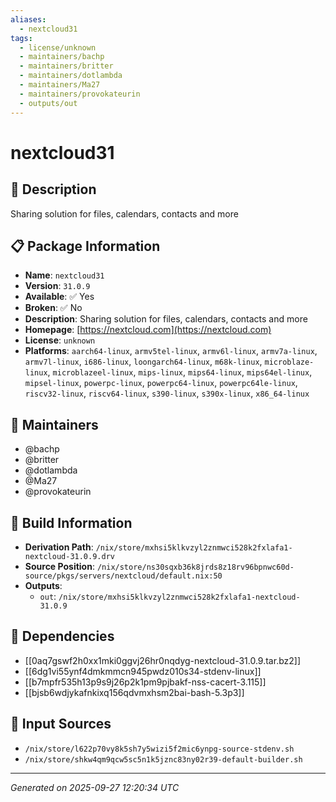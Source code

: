 ```yaml
---
aliases:
  - nextcloud31
tags:
  - license/unknown
  - maintainers/bachp
  - maintainers/britter
  - maintainers/dotlambda
  - maintainers/Ma27
  - maintainers/provokateurin
  - outputs/out
---
```


# nextcloud31

## 📝 Description

Sharing solution for files, calendars, contacts and more

## 📋 Package Information

- **Name**: `nextcloud31`
- **Version**: `31.0.9`
- **Available**: ✅ Yes
- **Broken**: ✅ No
- **Description**: Sharing solution for files, calendars, contacts and more
- **Homepage**: [https://nextcloud.com](https://nextcloud.com)
- **License**: `unknown`
- **Platforms**: `aarch64-linux`, `armv5tel-linux`, `armv6l-linux`, `armv7a-linux`, `armv7l-linux`, `i686-linux`, `loongarch64-linux`, `m68k-linux`, `microblaze-linux`, `microblazeel-linux`, `mips-linux`, `mips64-linux`, `mips64el-linux`, `mipsel-linux`, `powerpc-linux`, `powerpc64-linux`, `powerpc64le-linux`, `riscv32-linux`, `riscv64-linux`, `s390-linux`, `s390x-linux`, `x86_64-linux`
## 👥 Maintainers

- @bachp
- @britter
- @dotlambda
- @Ma27
- @provokateurin


## 🔧 Build Information

- **Derivation Path**: `/nix/store/mxhsi5klkvzyl2znmwci528k2fxlafa1-nextcloud-31.0.9.drv`
- **Source Position**: `/nix/store/ns30sqxb36k8jrds8z18rv96bpnwc60d-source/pkgs/servers/nextcloud/default.nix:50`
- **Outputs**:
  - `out`:  `/nix/store/mxhsi5klkvzyl2znmwci528k2fxlafa1-nextcloud-31.0.9`

## 🔗 Dependencies

- [[0aq7gswf2h0xx1mki0ggvj26hr0nqdyg-nextcloud-31.0.9.tar.bz2]]
- [[6dg1vi55ynf4dmkmmcn945pwdz010s34-stdenv-linux]]
- [[b7mpfr535h13p9s9j26p2k1pm9pjbakf-nss-cacert-3.115]]
- [[bjsb6wdjykafnkixq156qdvmxhsm2bai-bash-5.3p3]]

## 📁 Input Sources

- `/nix/store/l622p70vy8k5sh7y5wizi5f2mic6ynpg-source-stdenv.sh`
- `/nix/store/shkw4qm9qcw5sc5n1k5jznc83ny02r39-default-builder.sh`

---
*Generated on 2025-09-27 12:20:34 UTC*

